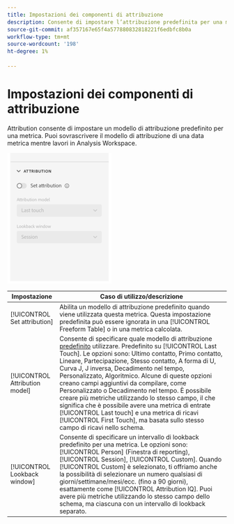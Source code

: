```yaml
---
title: Impostazioni dei componenti di attribuzione
description: Consente di impostare l’attribuzione predefinita per una metrica.
source-git-commit: af357167e65f4a577880832818221f6edbfc8b0a
workflow-type: tm+mt
source-wordcount: '198'
ht-degree: 1%

---
```



# Impostazioni dei componenti di attribuzione

Attribution consente di impostare un modello di attribuzione predefinito per una metrica. Puoi sovrascrivere il modello di attribuzione di una data metrica mentre lavori in Analysis Workspace.

![Attribution](../assets/attribution-settings.png)

| Impostazione | Caso di utilizzo/descrizione |
| --- | --- |
| [!UICONTROL Set attribution] | Abilita un modello di attribuzione predefinito quando viene utilizzata questa metrica. Questa impostazione predefinita può essere ignorata in una [!UICONTROL Freeform Table] o in una metrica calcolata. |
| [!UICONTROL Attribution model] | Consente di specificare quale modello di attribuzione [predefinito](/help/analysis-workspace/attribution/models.md) utilizzare. Predefinito su [!UICONTROL Last Touch]. Le opzioni sono: Ultimo contatto, Primo contatto, Lineare, Partecipazione, Stesso contatto, A forma di U, Curva J, J inversa, Decadimento nel tempo, Personalizzato, Algoritmico. Alcune di queste opzioni creano campi aggiuntivi da compilare, come Personalizzato o Decadimento nel tempo. È possibile creare più metriche utilizzando lo stesso campo, il che significa che è possibile avere una metrica di entrate [!UICONTROL Last touch] e una metrica di ricavi [!UICONTROL First Touch], ma basata sullo stesso campo di ricavi nello schema. |
| [!UICONTROL Lookback window] | Consente di specificare un intervallo di lookback predefinito per una metrica. Le opzioni sono: [!UICONTROL Person] (Finestra di reporting), [!UICONTROL Session], [!UICONTROL Custom]. Quando [!UICONTROL Custom] è selezionato, ti offriamo anche la possibilità di selezionare un numero qualsiasi di giorni/settimane/mesi/ecc. (fino a 90 giorni), esattamente come [!UICONTROL Attribution IQ]. Puoi avere più metriche utilizzando lo stesso campo dello schema, ma ciascuna con un intervallo di lookback separato. |
